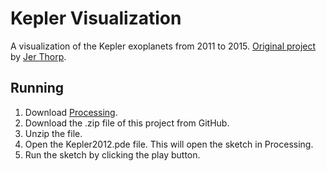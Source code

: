 # Kepler Visualization

A visualization of the Kepler exoplanets from 2011 to 2015. [Original project](blog.blprnt.com/blog/blprnt/data-in-an-alien-context-kepler-visualization-source-code) by [Jer Thorp](blprnt@blprnt.com).

## Running
1. Download [Processing](http://processing.org).
2. Download the .zip file of this project from GitHub.
3. Unzip the file.
4. Open the Kepler2012.pde file. This will open the sketch in Processing.  
5. Run the sketch by clicking the play button.